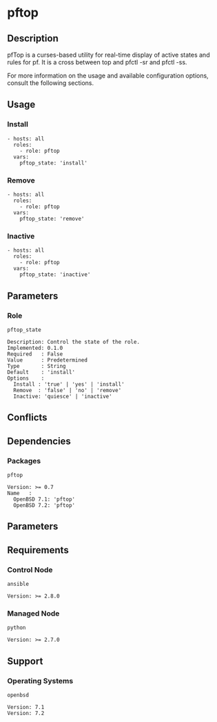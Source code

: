 # pftop

## Description

pfTop is a curses-based utility for real-time display of active states and rules
for pf. It is a cross between top and pfctl -sr and pfctl -ss.

For more information on the usage and available configuration options,
consult the following sections.

## Usage

### Install

```
- hosts: all
  roles:
    - role: pftop
  vars:
    pftop_state: 'install'
```

### Remove

```
- hosts: all
  roles:
    - role: pftop
  vars:
    pftop_state: 'remove'
```

### Inactive

```
- hosts: all
  roles:
    - role: pftop
  vars:
    pftop_state: 'inactive'
```

## Parameters

### Role

`pftop_state`

    Description: Control the state of the role.
    Implemented: 0.1.0
    Required   : False
    Value      : Predetermined
    Type       : String
    Default    : 'install'
    Options    :
      Install : 'true' | 'yes' | 'install'
      Remove  : 'false' | 'no' | 'remove'
      Inactive: 'quiesce' | 'inactive'

## Conflicts

## Dependencies

### Packages

`pftop`

    Version: >= 0.7
    Name   :
      OpenBSD 7.1: 'pftop'
      OpenBSD 7.2: 'pftop'

## Parameters

## Requirements

### Control Node

`ansible`

    Version: >= 2.8.0

### Managed Node

`python`

    Version: >= 2.7.0

## Support

### Operating Systems

`openbsd`

    Version: 7.1
    Version: 7.2
